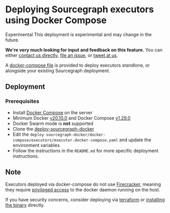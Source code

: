 # Deploying Sourcegraph executors using Docker Compose

<aside class="experimental">
<p>
<span class="badge badge-experimental">Experimental</span> This deployment is experimental and may change in the future.
</p>

<p><b>We're very much looking for input and feedback on this feature.</b> You can either <a href="https://about.sourcegraph.com/contact">contact us directly</a>, <a href="https://github.com/sourcegraph/sourcegraph">file an issue</a>, or <a href="https://twitter.com/sourcegraph">tweet at us</a>.</p>
</aside>

A [docker-compose file](https://github.com/sourcegraph/deploy-sourcegraph-docker/blob/master/docker-compose/executors/executor.docker-compose.yaml) is provided to deploy executors standlone, or alongside your existing Sourcegraph deployment.

## Deployment

### Prerequisites

  - Install [Docker Compose](https://docs.docker.com/compose/) on the server
  - Minimum Docker [v20.10.0](https://docs.docker.com/engine/release-notes/#20100) and Docker Compose [v1.29.0](https://docs.docker.com/compose/release-notes/#1290)
  - Docker Swarm mode is **not** supported
  - Clone the [deploy-sourcegraph-docker](https://github.com/sourcegraph/deploy-sourcegraph-docker)
  - Edit the `deploy-sourcegraph-docker/docker-compose/executors/executor.docker-compose.yaml` and update the environment variables
  - Follow the instructions in the `README.md` for more specific deployment instructions.

## Note

Executors deployed via docker-compose do not use [Firecracker](index.md#how-it-works), meaning they require [privileged access](https://docs.docker.com/engine/reference/run/#runtime-privilege-and-linux-capabilities) to the docker daemon running on the host.

If you have security concerns, consider deploying via [terraform](deploy_executors_terraform.md) or [installing the binary](deploy_executors_binary.md) directly.

